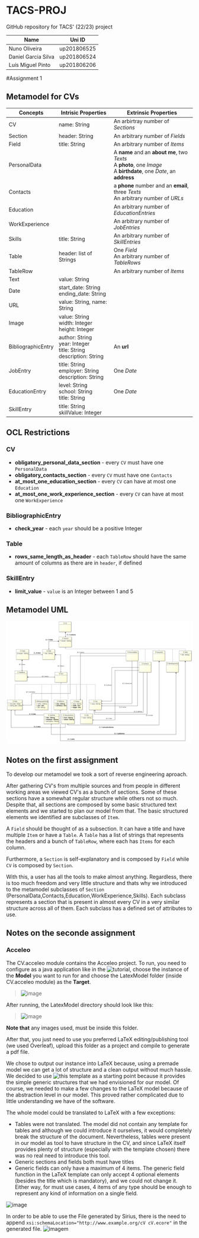 # TACS-PROJ

GitHub repository for TACS' (22/23) project

|Name|Uni ID|
|----|------|
|Nuno Oliveira|up201806525|
|Daniel Garcia Silva|up201806524|
|Luís Miguel Pinto|up201806206|

#Assignment 1

## Metamodel for CVs

Concepts|Intrisic Properties|Extrinsic Properties
-|-|-
CV | name: String | An arbirtray number of *Sections*  
Section | header: String | An arbitrary number of *Fields*
Field | title: String | An arbitrary number of *Items*
PersonalData | | A **name** and an **about me**, two *Texts* <br> A **photo**, one *Image* <br> A **birthdate**, one *Date*, an **address**
Contacts | | a **phone** number and an **email**, three *Texts* <br> An arbitrary number of *URLs*
Education | | An arbitrary number of *EducationEntries*
WorkExperience | | An arbitrary number of *JobEntries*
Skills | title: String | An arbitrary number of *SkillEntries*
Table | header: list of Strings | One *Field* <br> An arbitrary number of *TableRows*
TableRow | | An arbitrary number of *Items*
Text | value: String |
Date | start_date: String <br> ending_date: String |
URL | value: String, name: String|
Image | value: String <br> width: Integer <br> height: Integer |
BibliographicEntry | author: String <br> year: Integer <br> title: String <br> description: String | An **url**|
JobEntry | title: String <br> employer: String <br> description: String | One *Date*
EducationEntry | level: String <br> school: String <br> title: String | One *Date*
SkillEntry | title: String <br> skillValue: Integer |

## OCL Restrictions

### CV

- **obligatory_personal_data_section** - every ``CV`` must have one ``PersonalData``
- **obligatory_contacts_section** - every ``CV`` must have one ``Contacts``
- **at_most_one_education_section** - every ``CV`` can have at most one ``Education``
- **at_most_one_work_experience_section** - every ``CV`` can have at most one ``WorkExperience``

### BibliographicEntry

- **check_year** - each ``year`` should be a positive Integer

### Table

- **rows_same_length_as_header** - each ``TableRow`` should have the same amount of columns as there are in ``header``, if defined

### SkillEntry

- **limit_value** - ``value`` is an Integer between 1 and 5

## Metamodel UML
![metamodel](img/metamodel_a1.jpg)

## Notes on the first assignment

To develop our metamodel we took a sort of reverse engineering aproach. 

After gathering CV's from multiple sources and from people in different working areas we viewed CV's as a bunch of sections. Some of these sections have a somewhat regular structure while others not so much. Despite that, all sections are composed by some basic structured text elements and we started to plan our model from that. The basic structured elements we identified are subclasses of ``Item``.

A ``Field`` should be thought of as a subsection. It can have a title and have multiple ``Item`` or have a ``Table``. A ``Table`` has a list of strings that represents the headers and a bunch of ``TableRow``, where each has ``Items`` for each column.

Furthermore, a ``Section`` is self-explanatory and is composed by ``Field`` while ``CV`` is composed by ``Section``. 

With this, a user has all the tools to make almost anything. Regardless, there is too much freedom and very little structure and thats why we introduced to the metamodel subclasses of ``Section`` (PersonalData,Contacts,Education,WorkExperience,Skills). Each subclass represents a section that is present in almost every CV in a very similar structure across all of them. Each subclass has a defined set of attributes to use.

## Notes on the seconde assignment

### Acceleo
The CV.acceleo module contains the Acceleo project. To run, you need to configure as a java application like in the ![tutorial](https://wiki.eclipse.org/Acceleo/Getting_Started), choose the instance of the **Model** you want to run for and choose the LatexModel folder (inside CV.acceleo module) as the **Target**.

> ![image](https://user-images.githubusercontent.com/50016564/210088399-7008f634-bb1f-4afe-acf7-e4f4d4929f68.png)

After running, the LatexModel directory should look like this:

> ![image](https://user-images.githubusercontent.com/50016564/210090383-1e9f52c8-0015-4d08-bfd0-386c3fa6203c.png)

**Note that** any images used, must be inside this folder.

After that, you just need to use you preferred LaTeX editing/publishing tool (we used Overleaf), upload this folder as a project and compile to generate a pdf file.

We chose to output our instance into LaTeX because, using a premade model we can get a lot of structure and a clean output without much hassle. We decided to use ![this](https://www.overleaf.com/latex/templates/lean-latex-resume/sjbtgfrzjkdw) template as a starting point because it provides the simple generic structures that we had envisioned for our model.
Of course, we needed to make a few changes to the LaTeX model because of the abstraction level in our model. This proved rather complicated due to little understanding we have of the software.

The whole model could be translated to LaTeX with a few exceptions:
- Tables were not translated. The model did not contain any template for tables and although we could introduce it ourselves, it would completely break the structure of the document. Nevertheless, tables were present in our model as tool to have structure in the CV, and since LaTeX itself provides plenty of structure (especially with the template chosen) there was no real need to introduce this tool.
- Generic sections and fields both must have titles
- Generic fields can only have a maximum of 4 items. The generic field function in the LaTeX template can only accept 4 optional elements (besides the title which is mandatory), and we could not change it. Either way, for must use cases, 4 items of any type should be enough to represent any kind of information on a single field.

![image](https://user-images.githubusercontent.com/50016564/210089436-a1ddf3f2-2add-454a-9f80-0f030023290d.png)

In order to be able to use the File generated by Sirius, there is the need to append ```xsi:schemaLocation="http://www.example.org/cV cV.ecore"``` in the generated file. 
![imagem](https://user-images.githubusercontent.com/28635230/210102517-285b7fb9-8d56-4bb8-967a-d41bad2732f2.png)

